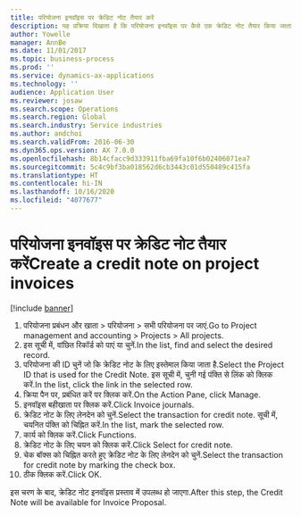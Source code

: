 ```yaml
---
title: परियोजना इनवॉइस पर क्रेडिट नोट तैयार करें
description: यह प्रक्रिया दिखाता है कि परियोजना इनवॉइस पर कैसे एक क्रेडिट नोट तैयार किया जाता है, जो पोस्ट किया जा चुका है.
author: Yowelle
manager: AnnBe
ms.date: 11/01/2017
ms.topic: business-process
ms.prod: ''
ms.service: dynamics-ax-applications
ms.technology: ''
audience: Application User
ms.reviewer: josaw
ms.search.scope: Operations
ms.search.region: Global
ms.search.industry: Service industries
ms.author: andchoi
ms.search.validFrom: 2016-06-30
ms.dyn365.ops.version: AX 7.0.0
ms.openlocfilehash: 8b14cfacc9d333911fba69fa10f6b02406071ea7
ms.sourcegitcommit: 5c4c9bf3ba018562d6cb3443c01d550489c415fa
ms.translationtype: HT
ms.contentlocale: hi-IN
ms.lasthandoff: 10/16/2020
ms.locfileid: "4077677"
---
```

# <a name="create-a-credit-note-on-project-invoices"></a><span data-ttu-id="453c2-103">परियोजना इनवॉइस पर क्रेडिट नोट तैयार करें</span><span class="sxs-lookup"><span data-stu-id="453c2-103">Create a credit note on project invoices</span></span>

[!include [banner](../../includes/banner.md)]

1. <span data-ttu-id="453c2-104">परियोजना प्रबंधन और खाता > परियोजना > सभी परियोजना पर जाएं.</span><span class="sxs-lookup"><span data-stu-id="453c2-104">Go to Project management and accounting > Projects > All projects.</span></span> 
2. <span data-ttu-id="453c2-105">इस सूची में, वांछित रिकॉर्ड को पाएं या चुनें.</span><span class="sxs-lookup"><span data-stu-id="453c2-105">In the list, find and select the desired record.</span></span> 
3. <span data-ttu-id="453c2-106">परियोजना की ID चुनें जो कि क्रेडिट नोट के लिए इस्तेमाल किया जाता है.</span><span class="sxs-lookup"><span data-stu-id="453c2-106">Select the Project ID that is used for the Credit Note.</span></span> <span data-ttu-id="453c2-107">इस सूची में, चुनी गई पंक्ति से लिंक को क्लिक करें.</span><span class="sxs-lookup"><span data-stu-id="453c2-107">In the list, click the link in the selected row.</span></span> 
4. <span data-ttu-id="453c2-108">क्रिया पैन पर, प्रबंधित करें पर क्लिक करें.</span><span class="sxs-lookup"><span data-stu-id="453c2-108">On the Action Pane, click Manage.</span></span> 
5. <span data-ttu-id="453c2-109">इनवॉइस बहीखाता पर क्लिक करें.</span><span class="sxs-lookup"><span data-stu-id="453c2-109">Click Invoice journals.</span></span> 
6. <span data-ttu-id="453c2-110">क्रेडिट नोट के लिए लेनदेन को चुनें.</span><span class="sxs-lookup"><span data-stu-id="453c2-110">Select the transaction for credit note.</span></span> <span data-ttu-id="453c2-111">सूची में, चयनित पंक्ति को चिह्नित करें.</span><span class="sxs-lookup"><span data-stu-id="453c2-111">In the list, mark the selected row.</span></span> 
7. <span data-ttu-id="453c2-112">कार्य को क्लिक करें.</span><span class="sxs-lookup"><span data-stu-id="453c2-112">Click Functions.</span></span> 
8. <span data-ttu-id="453c2-113">क्रेडिट नोट के लिए चयन को क्लिक करें.</span><span class="sxs-lookup"><span data-stu-id="453c2-113">Click Select for credit note.</span></span> 
9. <span data-ttu-id="453c2-114">चेक बॉक्स को चिह्नित करते हुए क्रेडिट नोट के लिए लेनदेन को चुनें.</span><span class="sxs-lookup"><span data-stu-id="453c2-114">Select the transaction for credit note by marking the check box.</span></span>
10. <span data-ttu-id="453c2-115"> ठीक क्लिक करें.</span><span class="sxs-lookup"><span data-stu-id="453c2-115">Click OK.</span></span> 

<span data-ttu-id="453c2-116">इस चरण के बाद, क्रेडिट नोट इनवॉइस प्रस्ताव में उपलब्ध हो जाएगा.</span><span class="sxs-lookup"><span data-stu-id="453c2-116">After this step, the Credit Note will be available for Invoice Proposal.</span></span>
